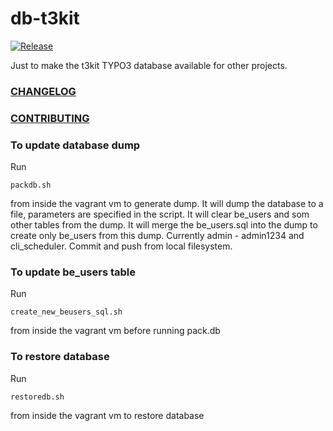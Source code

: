 # db-t3kit

[![Release](https://img.shields.io/github/release/t3kit/t3kit_db.svg?style=flat-square)](https://github.com/t3kit/t3kit_db/releases)

Just to make the t3kit TYPO3 database available for other projects.

### [CHANGELOG](https://github.com/t3kit/t3kit_db/blob/master/CHANGELOG.md)
### [CONTRIBUTING](https://github.com/t3kit/t3kit/blob/master/CONTRIBUTING.md)


### To update database dump
Run
```shell
packdb.sh
```
from inside the vagrant vm to generate dump. It will dump the database to a file, parameters are specified in the script. It will clear be_users and som  other tables from the dump. It will merge the be_users.sql into the dump to create only be_users from this dump. Currently admin - admin1234 and cli_scheduler.
Commit and push from local filesystem.

### To update be_users table
Run
```shell
create_new_beusers_sql.sh
```
from inside the vagrant vm before running pack.db

### To restore database
Run
```shell
restoredb.sh
```
from inside the vagrant vm to restore database
